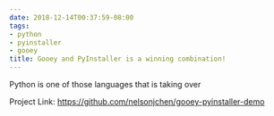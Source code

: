 ```yaml
---
date: 2018-12-14T00:37:59-08:00
tags:
- python
- pyinstaller
- gooey
title: Gooey and PyInstaller is a winning combination!
---
```


Python is one of those languages that is taking over 

Project Link: https://github.com/nelsonjchen/gooey-pyinstaller-demo